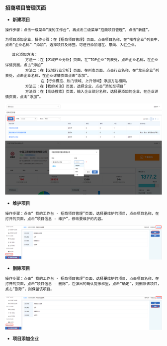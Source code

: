 ### 招商项目管理页面

* **新建项目**

`操作步骤：点击一级菜单“我的工作台”，再点击二级菜单“招商项目管理”，点击“新建”。`

`为项目添加企业，操作步骤：在【招商项目管理】页面，点击项目名称，在“推荐企业”列表中，点击“企业名称”-“添加”，选择项目及标签。可进行添加潜在、意向、入驻企业。`

```
   其它添加方法：
         方法一：在【区域产业分析】页面，在”TOP企业”列表处，点击企业名称，在企业详情页面，点击“添加”
         方法二：在【区域行业分析】页面，在列表页面，点击行业名称，在“龙头企业”列表处，点击企业名称，在企业详情页面点击“添加”。
                在【行业概览、热门领域、上升领域】添加方法相同。     
         方法三：在【我的关注】页面，选择企业，点击“添加至项目”
         方法四：在【高级搜索】页面，输入企业部分名称，选择要添加的企业，在企业详情页面，点击“添加”。
```

![](/assets/xj.png)![](/assets/tjqy.png)

* **维护项目**

`操作步骤：点击“ 我的工作台 - 招商项目管理”页面，选择要维护的项目，点击项目名称，在打开的页面，点击“项目信息 - 维护”，修改要维护的内容。`

![](/assets/wh.png)

* **删除项目**

`操作步骤：点击“ 我的工作台 - 招商项目管理”页面，选择要维护的项目，点击项目名称，在打开的页面，点击“项目信息 - 删除”，在弹出的确认提示框里，点击“确定”，则删除该项目，点击“删除”，则保留该项目。`

![](/assets/sc.png)

* **项目添加企业**



